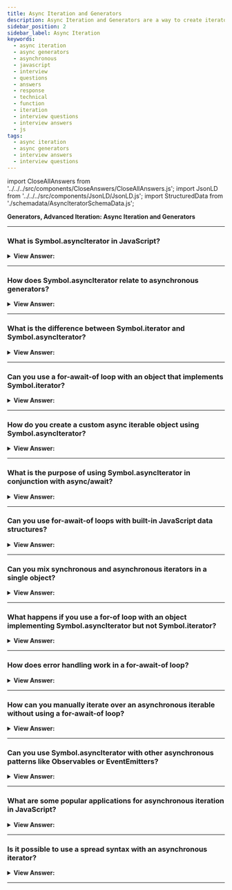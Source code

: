 ```yaml
---
title: Async Iteration and Generators
description: Async Iteration and Generators are a way to create iterators in JavaScript. What are some popular applications for asynchronous iteration in JavaScript?
sidebar_position: 2
sidebar_label: Async Iteration
keywords:
  - async iteration
  - async generators
  - asynchronous
  - javascript
  - interview
  - questions
  - answers
  - response
  - technical
  - function
  - iteration
  - interview questions
  - interview answers
  - js
tags:
  - async iteration
  - async generators
  - interview answers
  - interview questions
---
```


import CloseAllAnswers from '../../../src/components/CloseAnswers/CloseAllAnswers.js';
import JsonLD from '../../../src/components/JsonLD/JsonLD.js';
import StructuredData from './schemadata/AsyncIteratorSchemaData.js';

<JsonLD data={StructuredData} />

<head>
  <title>Async Iteration / Generators | JavaScript Frontend Interview</title>
</head>

**Generators, Advanced Iteration: Async Iteration and Generators**

---
<CloseAllAnswers />

### What is Symbol.asyncIterator in JavaScript?

<details>
  <summary><strong>View Answer:</strong></summary>
  <div>
  <div><strong>Interview Response:</strong> Symbol.asyncIterator is a built-in symbol representing the default asynchronous iterator method for an object, allowing it to be iterated asynchronously with for-await-of loops.</div><br />
  <div><strong className="codeExample">Code Example:</strong> Simple JavaScript code example demonstrating Symbol.asyncIterator<br /><br />

  <div></div>

```javascript
const obj = {
  [Symbol.asyncIterator]() {
    let i = 0;
    return {
      next() {
        if (i < 5) {
          return Promise.resolve({ value: i++, done: false });
        }
        else {
          return Promise.resolve({ done: true });
        }
      }
    };
  }
};

async function run() {
  for await (let value of obj) {
    console.log(value);
  }
}

run();
```

This example defines an async iterator that produces values 0 through 4. It then uses `for await...of` to asynchronously consume those values.

  </div>
  </div>
</details>

---

### How does Symbol.asyncIterator relate to asynchronous generators?

<details>
  <summary><strong>View Answer:</strong></summary>
  <div>
  <div><strong>Interview Response:</strong> Asynchronous generators automatically implement the Symbol.asyncIterator method. They simplify the creation of asynchronous iterators by yielding promises, which can be consumed using the for-await-of loop.</div><br />
  <div><strong className="codeExample">Code Example:</strong> How to use an asynchronous generator with the for-await-of loop.<br /><br />

  <div></div>

```javascript
async function* asyncGenerator() {
    let i = 0;
    while (i < 5) {
        yield i++;
    }
}

async function run() {
    for await (let value of asyncGenerator()) {
        console.log(value);
    }
}

run();
```

In this example, `asyncGenerator` is an asynchronous generator that produces values 0 through 4. The function `run` then consumes these values asynchronously using the `for await...of` loop.

  </div>
  </div>
</details>

---

### What is the difference between Symbol.iterator and Symbol.asyncIterator?

<details>
  <summary><strong>View Answer:</strong></summary>
  <div>
  <div><strong>Interview Response:</strong> `Symbol.iterator` defines a synchronous iterator for an object used in for...of loops. `Symbol.asyncIterator`, on the other hand, defines an asynchronous iterator for use in for await...of loops.</div><br />
  <div><strong className="codeExample">Code Example:</strong> Code demonstrating both `Symbol.iterator` and `Symbol.asyncIterator`<br /><br />

  <div></div>

`Symbol.iterator` Code Example:

```javascript
const obj1 = {
  [Symbol.iterator]() {
    let i = 0;
    return {
      next() {
        if (i < 5) {
          return { value: i++, done: false };
        } else {
          return { done: true };
        }
      }
    };
  }
};

for (let value of obj1) {
  console.log(value); // prints 0, 1, 2, 3, 4
}
```

`Symbol.asyncIterator` Code Example:

```javascript
const obj2 = {
  [Symbol.asyncIterator]() {
    let i = 0;
    return {
      next() {
        if (i < 5) {
          return Promise.resolve({ value: i++, done: false });
        } else {
          return Promise.resolve({ done: true });
        }
      }
    };
  }
};

async function run() {
  for await (let value of obj2) {
    console.log(value); // prints 0, 1, 2, 3, 4
  }
}

run();
```

In both cases, we're defining a custom iterator that generates values from 0 to 4. The difference is that `Symbol.iterator` operates synchronously, whereas `Symbol.asyncIterator` operates asynchronously, returning promises.

  </div>
  </div>
</details>

---

### Can you use a for-await-of loop with an object that implements Symbol.iterator?

<details>
  <summary><strong>View Answer:</strong></summary>
  <div>
  <div><strong>Interview Response:</strong> No, a for-await-of loop requires an object that implements Symbol.asyncIterator, not Symbol.iterator. It's designed for asynchronous iteration over promises, not synchronous iteration.</div><br />
  <div><strong className="codeExample">Code Example:</strong> showing that a for-await-of loop does not work with an object that implements `Symbol.iterator`<br /><br />

  <div></div>

```javascript
const obj = {
  [Symbol.iterator]() {
    let i = 0;
    return {
      next() {
        if (i < 5) {
          return { value: i++, done: false };
        } else {
          return { done: true };
        }
      }
    };
  }
};

async function run() {
  try {
    for await (let value of obj) {
      console.log(value);
    }
  } catch (e) {
    console.error(e); // Error: obj is not async iterable
  }
}

run();
```

As you can see, attempting to use a for-await-of loop with an object that implements `Symbol.iterator` results in an error because the object is not async iterable.

  </div>
  </div>
</details>

---

### How do you create a custom async iterable object using Symbol.asyncIterator?

<details>
  <summary><strong>View Answer:</strong></summary>
  <div>
  <div><strong>Interview Response:</strong> You create a custom asynchronous iterable object by defining a method with the key `Symbol.asyncIterator` that returns an object with a `next()` method, which returns promises that resolve to `&#123;value, done&#125;` objects.</div><br />
  <div><strong className="codeExample">Here is an example:</strong><br /><br />

  <div></div>

```javascript
const asyncIterable = {
  [Symbol.asyncIterator]: async function* () {
    for (let i = 0; i < 5; i++) {
      // Simulate async operation
      await new Promise(resolve => setTimeout(resolve, 1000));
      yield i;
    }
  }
};

(async () => {
  for await (let value of asyncIterable) {
    console.log(value);  // prints 0, 1, 2, 3, 4 with a delay of 1 second between each
  }
})();
```

This `asyncIterable` object defines a method keyed by `Symbol.asyncIterator`. The method is an asynchronous generator that yields values 0 through 4, simulating an asynchronous operation using `setTimeout`. The `for await...of` loop then consumes these values asynchronously.

  </div>
  </div>
</details>

---

### What is the purpose of using Symbol.asyncIterator in conjunction with async/await?

<details>
  <summary><strong>View Answer:</strong></summary>
  <div>
  <div><strong>Interview Response:</strong> Symbol.asyncIterator allows creating asynchronous iterable objects. When used with async/await, it provides a way to iterate over data that may not be immediately available, such as results from network requests.</div><br />
  <div><strong className="codeExample">Code Example:</strong><br /><br />

  <div></div>

```javascript
const asyncIterable = {
  [Symbol.asyncIterator]: async function* () {
    for (let i = 0; i < 5; i++) {
      // Simulate async operation
      await new Promise(resolve => setTimeout(resolve, 1000));
      yield i;
    }
  }
};

async function run() {
  for await (let value of asyncIterable) {
    console.log(value);  // prints 0, 1, 2, 3, 4 with a delay of 1 second between each
  }
}

run();
```

In this example, we've created an asynchronous iterable object using `Symbol.asyncIterator`. This object yields values with a delay to simulate asynchronous operations. The `run` function then uses a for-await-of loop, with the `await` keyword allowing the asynchronous iteration to pause for each yielded value.

  </div>
  </div>
</details>

---

### Can you use for-await-of loops with built-in JavaScript data structures?

<details>
  <summary><strong>View Answer:</strong></summary>
  <div>
  <div><strong>Interview Response:</strong> Built-in JavaScript data structures like Arrays or Maps don't implement Symbol.asyncIterator by default, so for-await-of loops are not supported unless custom asynchronous iterators are created.<br/></div>
  </div>
</details>

---

### Can you mix synchronous and asynchronous iterators in a single object?

<details>
  <summary><strong>View Answer:</strong></summary>
  <div>
  <div><strong>Interview Response:</strong> Yes, a single object can implement both synchronous and asynchronous iterators by defining methods for `Symbol.iterator` and `Symbol.asyncIterator`. These methods can coexist without conflict.</div><br />
  <div><strong className="codeExample">Code Example:</strong> Demonstrates an object implementing both `Symbol.iterator` and `Symbol.asyncIterator`<br /><br />

  <div></div>

```javascript
const obj = {
  [Symbol.iterator]() {
    let i = 0;
    return {
      next() {
        if (i < 5) {
          return { value: i++, done: false };
        } else {
          return { done: true };
        }
      }
    };
  },
  [Symbol.asyncIterator]() {
    let i = 0;
    return {
      next() {
        if (i < 5) {
          return Promise.resolve({ value: i++, done: false });
        } else {
          return Promise.resolve({ done: true });
        }
      }
    };
  }
};

for (let value of obj) {
  console.log(value);  // prints 0, 1, 2, 3, 4
}

async function run() {
  for await (let value of obj) {
    console.log(value);  // prints 0, 1, 2, 3, 4
  }
}

run();
```

This object `obj` defines both a synchronous iterator (with `Symbol.iterator`) and an asynchronous iterator (with `Symbol.asyncIterator`). As a result, it can be iterated over with both for...of and for-await...of loops.

  </div>
  </div>
</details>

---

### What happens if you use a for-of loop with an object implementing Symbol.asyncIterator but not Symbol.iterator?

<details>
  <summary><strong>View Answer:</strong></summary>
  <div>
  <div><strong>Interview Response:</strong> If an object only implements Symbol.asyncIterator and not Symbol.iterator, using a for-of loop will result in an error, as the object is not considered synchronously iterable. To iterate asynchronously, use a for-await-of loop instead.</div><br />
  <div><strong className="codeExample">Code Example:</strong><br /><br />

  <div></div>

Here's a JavaScript code example illustrating what happens when you try to use a for-of loop with an object that implements `Symbol.asyncIterator` but not `Symbol.iterator`:

```javascript
const obj = {
  [Symbol.asyncIterator]() {
    let i = 0;
    return {
      next() {
        if (i < 5) {
          return Promise.resolve({ value: i++, done: false });
        } else {
          return Promise.resolve({ done: true });
        }
      }
    };
  }
};

try {
  for (let value of obj) {
    console.log(value);
  }
} catch (e) {
  console.error(e);  // Error: obj is not iterable
}
```

As you can see, trying to use a for-of loop with this object results in an error because the object does not implement `Symbol.iterator`, so it is not considered iterable in a synchronous context.

  </div>
  </div>
</details>

---

### How does error handling work in a for-await-of loop?

<details>
  <summary><strong>View Answer:</strong></summary>
  <div>
  <div><strong>Interview Response:</strong> Error handling in a for-await-of loop can be done using try-catch blocks. If an error occurs during iteration, the catch block will be executed, allowing proper error handling.<br />
  </div>
  </div>
</details>

---

### How can you manually iterate over an asynchronous iterable without using a for-await-of loop?

<details>
  <summary><strong>View Answer:</strong></summary>
  <div>
  <div><strong>Interview Response:</strong> You can manually iterate over an asynchronous iterable using the next() method, which returns a promise, then handle the promise with then(). You should continue until done is true.</div><br />
  <div><strong className="codeExample">Code Example:</strong><br /><br />

  <div></div>

```javascript
const asyncIterable = {
  [Symbol.asyncIterator]: async function* () {
    for (let i = 0; i < 5; i++) {
      await new Promise(resolve => setTimeout(resolve, 1000));
      yield i;
    }
  }
};

const iterator = asyncIterable[Symbol.asyncIterator]();

function iterate() {
  iterator.next().then(({value, done}) => {
    if (!done) {
      console.log(value);
      iterate();
    }
  });
}

iterate();
```

This script manually iterates over the `asyncIterable` object. After getting the iterator from `Symbol.asyncIterator`, it repeatedly calls `next()`, which returns a promise. It uses `then()` to handle the promise, printing the value and calling `iterate()` again if `done` is false.

  </div>
  </div>
</details>

---

### Can you use Symbol.asyncIterator with other asynchronous patterns like Observables or EventEmitters?

<details>
  <summary><strong>View Answer:</strong></summary>
  <div>
  <div><strong>Interview Response:</strong> Yes, Symbol.asyncIterator can be used with Observables or EventEmitters to create async iterators over emitted events, enabling usage of a for-await-of loop to consume events asynchronously.</div><br />
  <div><strong className="codeExample">Code Example:</strong><br /><br />

  <div></div>

Here's a Node.js code example demonstrating an EventEmitter used with `Symbol.asyncIterator`. This code will wait for events named 'data' and print them out:

```javascript
const EventEmitter = require('events');

class Stream extends EventEmitter {
  constructor() {
    super();
    this.data = [1, 2, 3, 4, 5];
  }

  async *[Symbol.asyncIterator]() {
    for(let i = 0; i < this.data.length; i++) {
      // Simulate async operations
      await new Promise(resolve => setTimeout(resolve, 1000));
      yield this.data[i];
    }
  }
}

async function main() {
  const stream = new Stream();

  for await (const event of stream) {
    console.log(event); // prints 1, 2, 3, 4, 5 with a delay of 1 second between each
  }
}

main();
```

In this example, we've defined a `Stream` class that extends `EventEmitter` and simulates emitting events asynchronously. The `main` function then listens for these events and logs them as they're received. The `for await...of` loop allows us to handle these events asynchronously.

:::note
Note: This example requires Node.js and its built-in `events` module to run.
:::

  </div>
  </div>
</details>

---

### What are some popular applications for asynchronous iteration in JavaScript?

<details>
  <summary><strong>View Answer:</strong></summary>
  <div>
  <div><strong>Interview Response:</strong> When there is an asynchronous need to retrieve data, we typically use asynchronous iteration. The most common use case is an object needs to make a network request to deliver the next value. This approach is also a great way to handle controlled chunks of data to reduce the impact on resources.
</div><br />
  <div><strong className="codeExample">Code Example:</strong><br /><br />

  <div></div>

```js
let range = {
  from: 1,
  to: 5,

  [Symbol.asyncIterator]() {
    // (1)
    return {
      current: this.from,
      last: this.to,

      async next() {
        // (2)

        // note: we can use "await" inside the async next:
        await new Promise((resolve) => setTimeout(resolve, 1000)); // (3)

        if (this.current <= this.last) {
          return { done: false, value: this.current++ };
        } else {
          return { done: true };
        }
      },
    };
  },
};

(async () => {
  for await (let value of range) {
    // (4)
    alert(value); // 1,2,3,4,5
  }
})();
```

  </div>
  </div>
</details>

---

### Is it possible to use a spread syntax with an asynchronous iterator?

<details>
  <summary><strong>View Answer:</strong></summary>
  <div>
  <div><strong>Interview Response:</strong> No, because the spread syntax expects to find Symbol.iterator, not Symbol.asyncIterator. It’s also the case for for..of: the syntax without await needs Symbol.iterator.
</div><br />
  <div><strong className="codeExample">Code Example:</strong><br /><br />

  <div></div>

```js
// The Spread Syntax works with Symbol.iterator (That's what its look for...)
let range = {
  from: 1,
  to: 5,

  [Symbol.iterator]() {
    // called once, in the beginning of for..of
    return {
      current: this.from,
      last: this.to,

      next() {
        // called every iteration, to get the next value
        if (this.current <= this.last) {
          return { done: false, value: this.current++ };
        } else {
          return { done: true };
        }
      },
    };
  },
};

console.log([...range]); // [1,2,3,4,5] It works!!!

////////////////////////////////////

// Spread Syntax fails with Symbol.asyncIterator

let range = {
  from: 1,
  to: 5,

  [Symbol.asyncIterator]() {
    // (1)
    return {
      current: this.from,
      last: this.to,

      async next() {
        // (2)

        // note: we can use "await" inside the async next:
        await new Promise((resolve) => setTimeout(resolve, 1000)); // (3)

        if (this.current <= this.last) {
          return { done: false, value: this.current++ };
        } else {
          return { done: true };
        }
      },
    };
  },
};

console.log([...range]); // Error, no Symbol.iterator
```

  </div>
  </div>
</details>

---
